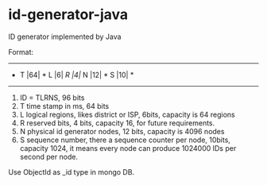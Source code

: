 id-generator-java
=================

ID generator implemented by Java

Format:

**********************************************************************
* T |64| * L |6| *R |4|* N |12| * S |10| *
**********************************************************************

1. ID = TLRNS, 96 bits
2. T time stamp in ms, 64 bits
3. L logical regions, likes district or ISP, 6bits, capacity is 64 regions
4. R reserved bits, 4 bits, capacity 16, for future requirements.
5. N physical id generator nodes, 12 bits, capacity is 4096 nodes
6. S sequence number, there a sequence counter per node, 10bits, capacity 1024, it means every node can produce 1024000 IDs per second per node.

Use ObjectId as _id type in mongo DB.
